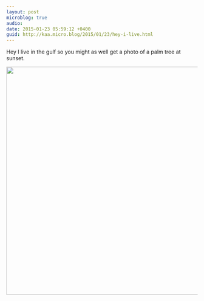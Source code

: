 ```yaml
---
layout: post
microblog: true
audio: 
date: 2015-01-23 05:59:12 +0400
guid: http://kaa.micro.blog/2015/01/23/hey-i-live.html
---
```

Hey I live in the gulf so you might as well get a photo of a palm tree at sunset.

<img src="http://www.kaa.bz/uploads/2018/c1bb2af687.jpg" width="600" height="600" />
